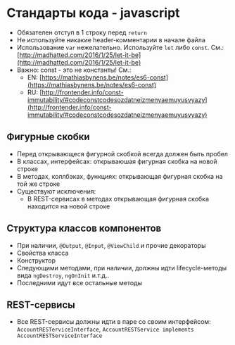 Стандарты кода - javascript
===========================

- Обязателен отступ в 1 строку перед `return`
- Не используйте никакие header-комментарии в начале файла 
- Использование `var` нежелательно. Используйте `let` либо `const`. См.: [http://madhatted.com/2016/1/25/let-it-be](http://madhatted.com/2016/1/25/let-it-be)
- Важно: const - ​это не константы!​ См.:
    - EN: [https://mathiasbynens.be/notes/es6-const](https://mathiasbynens.be/notes/es6-const)
    - RU: [http://frontender.info/const-immutability/#codeconstcodesozdatneizmenyaemuyusvyazy](http://frontender.info/const-immutability/#codeconstcodesozdatneizmenyaemuyusvyazy)

Фигурные скобки
---------------

- Перед открывающеся фигурной скобкой всегда должен быть пробел
- В классах, интерфейсах: открываюшая фигурная скобка на новой строке
- В методах, коллбэках, функциях: открывающая фигурная скобка на той же строке
- Существуют исключения: 
  * В REST-сервисах в методах открывающая фигурная скобка находится на новой строке
  
Структура классов компонентов
-----------------------------

- При наличии, `@Output`, `@Input`, `@ViewChild` и прочие декораторы
- Свойства класса
- Конструктор
- Следующими методами, при наличии, должны идти lifecycle-методы вида `ngDestroy`, `ngOnInit` и.т.д..
- Последними идут все остальные методы

REST-сервисы
------------

- Все REST-сервисы должны идти в паре со своим интерфейсом: `AccountRESTerviceInterface`, `AccountRESTService implements AccountRESTServiceInterface`